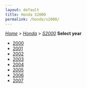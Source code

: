 ```yaml
---
layout: default
title: Honda S2000
permalink: /honda/s2000/
---
```

[*Home*](/) > [*Honda*](/honda/) > [*S2000*](/honda/s2000/)
**Select year**
- [2000](/honda/s2000/2000/)
- [2001](/honda/s2000/2001/)
- [2002](/honda/s2000/2002/)
- [2003](/honda/s2000/2003/)
- [2004](/honda/s2000/2004/)
- [2005](/honda/s2000/2005/)
- [2006](/honda/s2000/2006/)
- [2007](/honda/s2000/2007/)